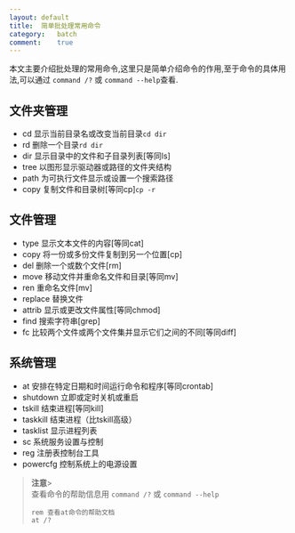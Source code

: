 ```yaml
---
layout:	default
title:	简单批处理常用命令
category:	batch
comment:	true
---
```

本文主要介绍批处理的常用命令,这里只是简单介绍命令的作用,至于命令的具体用法,可以通过 `command /?` 或 `command --help`查看.



## 文件夹管理
* cd	显示当前目录名或改变当前目录`cd dir`
* rd	删除一个目录`rd dir`
* dir	显示目录中的文件和子目录列表[等同ls] 
* tree	以图形显示驱动器或路径的文件夹结构
* path	为可执行文件显示或设置一个搜索路径
* copy	复制文件和目录树[等同cp]`cp -r`


## 文件管理
* type	显示文本文件的内容[等同cat]
* copy	将一份或多份文件复制到另一个位置[cp]
* del	删除一个或数个文件[rm]
* move	移动文件并重命名文件和目录[等同mv]
* ren	重命名文件[mv]
* replace	替换文件
* attrib	显示或更改文件属性[等同chmod]
* find	搜索字符串[grep]
* fc	比较两个文件或两个文件集并显示它们之间的不同[等同diff]


## 系统管理
* at	安排在特定日期和时间运行命令和程序[等同crontab]
* shutdown	立即或定时关机或重启
* tskill	结束进程[等同kill]
* taskkill	结束进程（比tskill高级）
* tasklist	显示进程列表
* sc	系统服务设置与控制
* reg	注册表控制台工具
* powercfg	控制系统上的电源设置

> **注意**></br>
> 查看命令的帮助信息用 `command /?` 或 `command --help`
> 
> ```batch
> rem 查看at命令的帮助文档
> at /?
> ```
